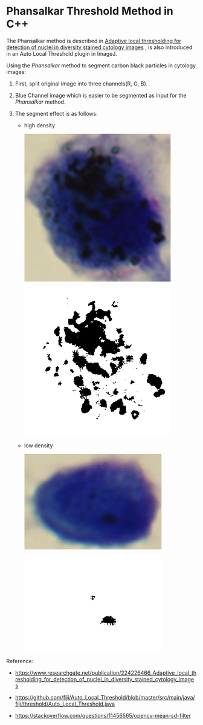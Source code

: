 # Phansalkar Threshold Method in C++

The Phansalkar method is described in [Adaptive local thresholding for detection of nuclei in diversity stained cytology images](./adaptive_local_threshold.pdf) , is also introduced in an  Auto Local Threshold plugin in ImageJ.

Using the *Phansalkar* method to segment carbon black particles in cytology images:

1. First, split original image into three channels(R, G, B).

2. Blue Channel image which is easier to be segmented as input for  the *Phansalkar* method.

3. The segment effect is as follows:

   * high density

     ![high_density_original](./img/high_density_original.jpg)

     ![high density(after threshold)](./img/high_density.jpg "high density(after threshold)")

   * low density
   
     ![low_density_original](./img/low_density_original.jpg)
   
     ![low_density](./img/low_density.jpg)

Reference:

* https://www.researchgate.net/publication/224226466_Adaptive_local_thresholding_for_detection_of_nuclei_in_diversity_stained_cytology_images

* https://github.com/fiji/Auto_Local_Threshold/blob/master/src/main/java/fiji/threshold/Auto_Local_Threshold.java

* https://stackoverflow.com/questions/11456565/opencv-mean-sd-filter